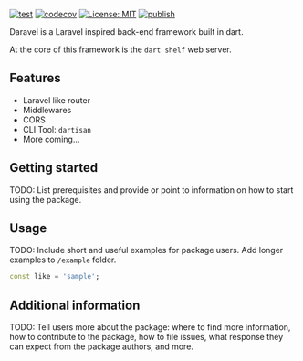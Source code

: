 [![test](https://github.com/Dart-Daravel/daravel-core/actions/workflows/test.yaml/badge.svg)](https://github.com/Dart-Daravel/daravel-core/actions/workflows/test.yaml) [![codecov](https://codecov.io/gh/Dart-Daravel/daravel-core/graph/badge.svg?token=ITU0NL7LY6)](https://codecov.io/gh/Dart-Daravel/daravel-core) [![License: MIT](https://img.shields.io/badge/License-MIT-yellow.svg)](https://opensource.org/licenses/MIT) [![publish](https://github.com/Dart-Daravel/daravel-core/actions/workflows/publish.yaml/badge.svg)](https://github.com/Dart-Daravel/daravel-core/actions/workflows/publish.yaml)

Daravel is a Laravel inspired back-end framework built in dart.

At the core of this framework is the `dart shelf` web server.

## Features

- Laravel like router
- Middlewares
- CORS
- CLI Tool: `dartisan`
- More coming...

## Getting started

TODO: List prerequisites and provide or point to information on how to
start using the package.

## Usage

TODO: Include short and useful examples for package users. Add longer examples
to `/example` folder.

```dart
const like = 'sample';
```

## Additional information

TODO: Tell users more about the package: where to find more information, how to
contribute to the package, how to file issues, what response they can expect
from the package authors, and more.
